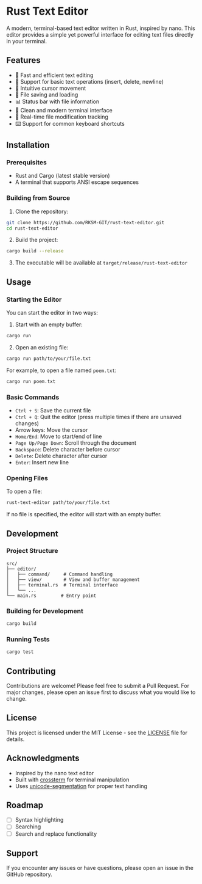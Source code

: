 # Rust Text Editor

A modern, terminal-based text editor written in Rust, inspired by nano. This editor provides a simple yet powerful interface for editing text files directly in your terminal.

## Features

- 🚀 Fast and efficient text editing
- 📝 Support for basic text operations (insert, delete, newline)
- 🎯 Intuitive cursor movement
- 💾 File saving and loading
- 📊 Status bar with file information
- 🎨 Clean and modern terminal interface
- 🔄 Real-time file modification tracking
- ⌨️ Support for common keyboard shortcuts

## Installation

### Prerequisites

- Rust and Cargo (latest stable version)
- A terminal that supports ANSI escape sequences

### Building from Source

1. Clone the repository:
```bash
git clone https://github.com/RKSM-GIT/rust-text-editor.git
cd rust-text-editor
```

2. Build the project:
```bash
cargo build --release
```

3. The executable will be available at `target/release/rust-text-editor`

## Usage

### Starting the Editor

You can start the editor in two ways:

1. Start with an empty buffer:
```bash
cargo run
```

2. Open an existing file:
```bash
cargo run path/to/your/file.txt
```

For example, to open a file named `poem.txt`:
```bash
cargo run poem.txt
```

### Basic Commands

- `Ctrl + S`: Save the current file
- `Ctrl + Q`: Quit the editor (press multiple times if there are unsaved changes)
- Arrow keys: Move the cursor
- `Home/End`: Move to start/end of line
- `Page Up/Page Down`: Scroll through the document
- `Backspace`: Delete character before cursor
- `Delete`: Delete character after cursor
- `Enter`: Insert new line

### Opening Files

To open a file:
```bash
rust-text-editor path/to/your/file.txt
```

If no file is specified, the editor will start with an empty buffer.

## Development

### Project Structure

```
src/
├── editor/
│   ├── command/     # Command handling
│   ├── view/        # View and buffer management
│   ├── terminal.rs  # Terminal interface
│   └── ...
└── main.rs         # Entry point
```

### Building for Development

```bash
cargo build
```

### Running Tests

```bash
cargo test
```

## Contributing

Contributions are welcome! Please feel free to submit a Pull Request. For major changes, please open an issue first to discuss what you would like to change.

## License

This project is licensed under the MIT License - see the [LICENSE](LICENSE) file for details.

## Acknowledgments

- Inspired by the nano text editor
- Built with [crossterm](https://github.com/crossterm-rs/crossterm) for terminal manipulation
- Uses [unicode-segmentation](https://github.com/unicode-rs/unicode-segmentation) for proper text handling

## Roadmap

- [ ] Syntax highlighting
- [ ] Searching
- [ ] Search and replace functionality

## Support

If you encounter any issues or have questions, please open an issue in the GitHub repository.
